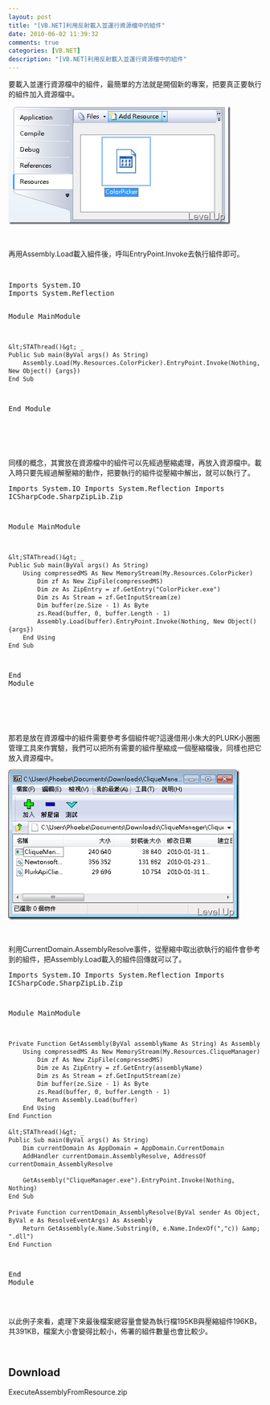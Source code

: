```yaml
---
layout: post
title: "[VB.NET]利用反射載入並運行資源檔中的組件"
date: 2010-06-02 11:39:32
comments: true
categories: [VB.NET]
description: "[VB.NET]利用反射載入並運行資源檔中的組件"
---
```

<p>要載入並運行資源檔中的組件，最簡單的方法就是開個新的專案，把要真正要執行的組件加入資源檔中。</p><p><img style="border-right-width: 0px; display: inline; border-top-width: 0px; border-bottom-width: 0px; border-left-width: 0px" title="image" border="0" alt="image" width="442" height="236" src="\images\posts\15588\image_thumb.png" /></p><p> </p><p>再用Assembly.Load載入組件後，呼叫EntryPoint.Invoke去執行組件即可。</p><p> </p><div style="padding-bottom: 0px; margin: 0px; padding-left: 0px; padding-right: 0px; display: inline; float: none; padding-top: 0px" id="scid:812469c5-0cb0-4c63-8c15-c81123a09de7:8a86f0cc-d43c-4f21-9d6a-a050b9332d64" class="wlWriterEditableSmartContent"><pre class="vb" name="code">
Imports System.IO
Imports System.Reflection

Module MainModule

    &lt;STAThread()&gt; _
    Public Sub main(ByVal args() As String)
        Assembly.Load(My.Resources.ColorPicker).EntryPoint.Invoke(Nothing, New Object() {args})
    End Sub
End Module

</pre></div><p> </p><p>同樣的概念，其實放在資源檔中的組件可以先經過壓縮處理，再放入資源檔中。載入時只要先經過解壓縮的動作，把要執行的組件從壓縮中解出，就可以執行了。</p><div style="padding-bottom: 0px; margin: 0px; padding-left: 0px; padding-right: 0px; display: inline; float: none; padding-top: 0px" id="scid:812469c5-0cb0-4c63-8c15-c81123a09de7:c9596d5c-9645-49da-b651-0e114ea88029" class="wlWriterEditableSmartContent"><pre class="vb" name="code">
Imports System.IO
Imports System.Reflection
Imports ICSharpCode.SharpZipLib.Zip

Module MainModule

    &lt;STAThread()&gt; _
    Public Sub main(ByVal args() As String)
        Using compressedMS As New MemoryStream(My.Resources.ColorPicker)
            Dim zf As New ZipFile(compressedMS)
            Dim ze As ZipEntry = zf.GetEntry("ColorPicker.exe")
            Dim zs As Stream = zf.GetInputStream(ze)
            Dim buffer(ze.Size - 1) As Byte
            zs.Read(buffer, 0, buffer.Length - 1)
            Assembly.Load(buffer).EntryPoint.Invoke(Nothing, New Object() {args})
        End Using
    End Sub
End Module</pre></div><p> </p><p> </p><p>那若是放在資源檔中的組件需要參考多個組件呢?這邊借用小朱大的PLURK小圈圈管理工具來作實驗，我們可以把所有需要的組件壓縮成一個壓縮檔後，同樣也把它放入資源檔中。</p><p><img style="border-right-width: 0px; display: inline; border-top-width: 0px; border-bottom-width: 0px; border-left-width: 0px" title="image" border="0" alt="image" width="460" height="299" src="\images\posts\15588\image_thumb_1.png" /></p><p> </p><p>利用CurrentDomain.AssemblyResolve事件，從壓縮中取出欲執行的組件會參考到的組件，把Assembly.Load載入的組件回傳就可以了。</p><div style="padding-bottom: 0px; margin: 0px; padding-left: 0px; padding-right: 0px; display: inline; float: none; padding-top: 0px" id="scid:812469c5-0cb0-4c63-8c15-c81123a09de7:7fd129dc-c55b-4672-a773-e666710b156c" class="wlWriterEditableSmartContent"><pre class="vb" name="code">
Imports System.IO
Imports System.Reflection
Imports ICSharpCode.SharpZipLib.Zip

Module MainModule

    Private Function GetAssembly(ByVal assemblyName As String) As Assembly
        Using compressedMS As New MemoryStream(My.Resources.CliqueManager)
            Dim zf As New ZipFile(compressedMS)
            Dim ze As ZipEntry = zf.GetEntry(assemblyName)
            Dim zs As Stream = zf.GetInputStream(ze)
            Dim buffer(ze.Size - 1) As Byte
            zs.Read(buffer, 0, buffer.Length - 1)
            Return Assembly.Load(buffer)
        End Using
    End Function

    &lt;STAThread()&gt; _
    Public Sub main(ByVal args() As String)
        Dim currentDomain As AppDomain = AppDomain.CurrentDomain
        AddHandler currentDomain.AssemblyResolve, AddressOf currentDomain_AssemblyResolve

        GetAssembly("CliqueManager.exe").EntryPoint.Invoke(Nothing, Nothing)
    End Sub

    Private Function currentDomain_AssemblyResolve(ByVal sender As Object, ByVal e As ResolveEventArgs) As Assembly
        Return GetAssembly(e.Name.Substring(0, e.Name.IndexOf(","c)) &amp; ".dll")
    End Function
End Module</pre></div><p> </p><p>以此例子來看，處理下來最後檔案總容量會變為執行檔195KB與壓縮組件196KB，共391KB，檔案大小會變得比較小，佈署的組件數量也會比較少。</p><p> </p><h2>Download</h2><p>ExecuteAssemblyFromResource.zip</p>